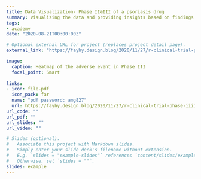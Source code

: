 ```yaml
---
title: Data Visualization- Phase II&III of a psoriasis drug
summary: Visualizing the data and providing insights based on findings. The ppt shows the differences between Phase II & III clinical trials of a psoriasis drug. We used R for all analyses. This project won the outstanding completion of the 2020 UConn Summer Academy. 
tags:
- academy
date: "2020-08-21T00:00:00Z"

# Optional external URL for project (replaces project detail page).
external_link: "https://fayhy.design.blog/2020/11/27/r-clinical-trial-phase-iiiii-of-a-psoriasis-drug/"

image:
  caption: Heatmap of the adverse event in Phase III
  focal_point: Smart
  
links:
- icon: file-pdf
  icon_pack: far
  name: "pdf password: amg827"
  url: https://fayhy.design.blog/2020/11/27/r-clinical-trial-phase-iiiii-of-a-psoriasis-drug/
url_code: ""
url_pdf: ""
url_slides: ""
url_video: ""

# Slides (optional).
#   Associate this project with Markdown slides.
#   Simply enter your slide deck's filename without extension.
#   E.g. `slides = "example-slides"` references `content/slides/example-slides.md`.
#   Otherwise, set `slides = ""`.
slides: example
---
```

